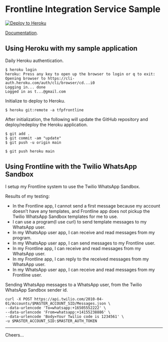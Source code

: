 # Frontline Integration Service Sample

[![Deploy to Heroku](https://www.herokucdn.com/deploy/button.svg)](https://heroku.com/deploy?template=https://github.com/tigerfarm/tfpfrontlinejson)

[Documentation](https://github.com/tigerfarm/work/tree/master/book/Frontline).

## Using Heroku with my sample application

Daily Heroku authentication.
````
$ heroku login
heroku: Press any key to open up the browser to login or q to exit: 
Opening browser to https://cli-auth.heroku.com/auth/cli/browser/cd...i0
Logging in... done
Logged in as t...@gmail.com
````

Initialize to deploy to Heroku.
````
$ heroku git:remote -a tfpfrontline
````

After initialization, the following will update the GitHub repository and
deploy/redeploy the Heroku application.
````
$ git add .
$ git commit -am "update"
$ git push -u origin main

$ git push heroku main
````
## Using Frontline with the Twilio WhatsApp Sandbox

I setup my Frontline system to use the Twilio WhatsApp Sandbox.

Results of my testing:
+ In the Frontline app, I cannot send a first message because my account doesn’t have any templates, and Frontline app does not pickup the Twilio WhatsApp Sandbox templates for me to use.
+ I can use a program(I use curl) to send template messages to my WhatsApp user.
+ In my WhatsApp user app, I can receive and read messages from my program.
+ In my WhatsApp user app, I can send messages to my Frontline user.
+ In my Frontline app, I can receive and read messages from my WhatsApp user.
+ In my Frontline app, I can reply to the received messages from my WhatsApp user.
+ In my WhatsApp user app, I can receive and read messages from my Frontline user.

Sending WhatsApp messages to a WhatsApp user, from the Twilio WhatsApp Sandbox sender id.
````
curl -X POST https://api.twilio.com/2010-04-01/Accounts/$MASTER_ACCOUNT_SID/Messages.json \
--data-urlencode 'To=whatsapp:+16505552222' \
--data-urlencode 'From=whatsapp:+14155238886' \
--data-urlencode 'Body=Your Twilio code is 1234561' \
-u $MASTER_ACCOUNT_SID:$MASTER_AUTH_TOKEN
````

--------------------------------------------------------------------------------

Cheers...
